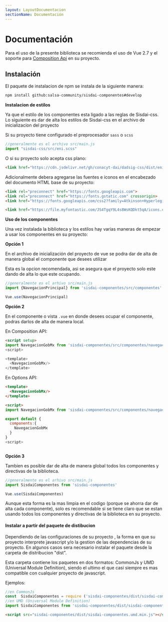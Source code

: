 ```yaml
---
layout: LayoutDocumentacion
sectionName: Documentación
---
```


# Documentación


Para el uso de la presente biblioteca  se recomienda el uso de Vue 2.7 y el soporte para [Composition Api](https://vuejs.org/api/composition-api-setup.html) en su proyecto.

## Instalación
El paquete de instalacion de npm se instala de la siguiente manera:

```bash
npm install github:salsa-community/sisdai-componentes#develop
```

**Instalacion de estilos**

Ya que el estilo de los componentes esta ligado a las reglas de Sisdai-css. Lo siguiente es dar de alta los estilos de Sisdai-css en el archivo de inicializacion del proyecto

Si su proyecto tiene configurado el preprocesador `sass` o `scss` 

```js
//generalmente es el archivo src/main.js
import "sisdai-css/src/eni.scss"
```

O si su proyecto solo acepta css plano:

```html
<link href="https://cdn.jsdelivr.net/gh/conacyt-dai/dadsig-css/dist/eni.min.css" rel="stylesheet">
```

Adicionalmente  debera agregarse las fuentes e iconos en el encabezado del documento HTML base de su proyecto:

```html
<link rel="preconnect" href="https://fonts.googleapis.com">
<link rel="preconnect" href="https://fonts.gstatic.com" crossorigin>
<link href="https://fonts.googleapis.com/css2?family=Atkinson+Hyperlegible&family=Montserrat:wght@400;500;600&display=swap" rel="stylesheet">

<link href="https://file.myfontastic.com/JS4TgqY9L4s8WsKQDkt5qA/icons.css" rel="stylesheet">
```

**Uso de los componentes**

Una vez instalada la biblioteca y los estilos hay varias maneras de empezar a usar los componentes en su proyecto:


**Opción 1**

En el archivo de inicialización del proyecto de vue se podra dar de alta de manera global el componente que desees utilizar

Esta es la opcion recomendada, asi se asegura que el proyecto solo este dando de alta lo que este ocupando.

```js
//generalmente es el arhivo src/main.js
import {NavegacionPrincipal} from 'sisdai-componentes/src/componentes'

Vue.use(NavegacionPrincipal)
```

**Opción 2**

En el componente o vista `.vue` en donde desees ocupar el componente, podras darlos de alta de manera local.

En Composition API:
```html
<script setup> 
import NavegacionGobMx from 'sisdai-componentes/src/componentes/navegacion-gob-mx/NavegacionGobMx.vue'
<script>

<template>
  <NavegacionGobMx/>
</template>
```

En Options API:
```html
<template>
  <NavegacionGobMx/>
</template>

<script>
import NavegacionGobMx from 'sisdai-componentes/src/componentes/navegacion-gob-mx/NavegacionGobMx.vue'

export default {
  components:{
    NavegacionGobMx
  }
}
<script>



```

**Opción 3**

Tambien es posible dar de alta de manera global todos los componentes y directivas de la biblioteca. 

```js
//generalmente es el arhivo src/main.js
import SisdaiComponentes from 'sisdai-componentes'

Vue.use(SisdaiComponentes)
```

Aunque esta forma es la mas  limpia en el codigo (porque se ahorra dar de alta cada componente), solo es  recomendable si se tiene claro que se estan usando todos los componentes y directivas de la biblioteca en su proyecto. 


#### Instalar a partir del paquete de distibucion

Dependiendo de las configuraciones de su proyecto , la forma en que su proyecto interprete javascript y/o la gestion de las dependencias de su proyecto. En algunos casos sera necesario instalar el paquete desde la carpeta de distribucion "dist". 

Esta carpeta contiene los paquetes en dos formatos: CommonJs y UMD (Universal Module Definition), siendo el ultimo el que  casi siempre  es mas compatible con cualquier proyecto de javascript.

Ejemplos:

```js
//en CommonJs
const  SisdaiComponentes = require ('sisdai-componentes/dist/sisdai-componentes.common.js')
//en UMD (Universal Module Definition)
import SisdaiComponentes from 'sisdai-componentes/dist/sisdai-componentes.umd.js'
```

```html
<script src="sisdai-componentes/dist/sisdai-componentes.umd.min.js"></script>
```

